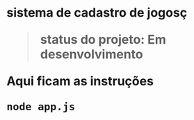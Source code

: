 <h1> sistema de cadastro de jogosç</1> 

> status do projeto: Em desenvolvimento

Aqui ficam as instruções 

```
node app.js

